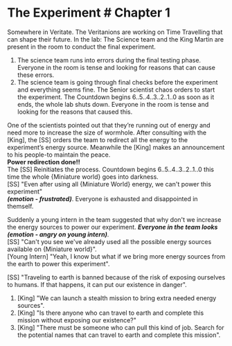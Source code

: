 # The Experiment # Chapter 1 



Somewhere in Veritate. The Veritanions are working on Time Travelling that can shape their future. 
In the lab: The Science team and the King Martin are present in the room to conduct the final experiment.

 1. The science team runs into errors during the final testing phase. Everyone in the room is tense and looking for reasons that can cause these errors.
 2. The science team is going through final checks before the experiment and everything seems fine. The Senior scientist chaos orders to start the experiment. The Countdown begins 6..5..4..3..2..1..0 as soon as it ends, the whole lab shuts down. Everyone in the room is tense and looking for the reasons that caused this.

One of the scientists pointed out that they’re running out of energy and need more to increase the size of wormhole. 
After consulting with the [King], the [SS] orders the team to redirect all the energy to the experiment’s energy source. 
Meanwhile the [King] makes an announcement to his people-to maintain the peace.   
**Power redirection done!!**  
The [SS] Reinitiates the process. Countdown begins 6..5..4..3..2..1..0 this time the whole {Miniature world} goes into darkness.   
[SS] "Even after using all {Miniature World} energy, we can't power this experiment"   
***(emotion - frustrated)***. Everyone is exhausted and disappointed in themself.   

Suddenly a young intern in the team suggested that why don't we increase the energy sources to power our experiment. ***Everyone in the team looks (emotion - angry on young intern)***.   
[SS] "Can't you see we've already used all the possible energy sources available on {Miniature world}".   
[Young Intern] "Yeah, I know but what if we bring more energy sources from the earth to power this experiment".  

[SS] "Traveling to earth is banned because of the risk of exposing ourselves to humans. If that happens, it can put our existence in danger".  
 1. [King] "We can launch a stealth mission to bring extra needed energy sources".
 2. [King] "Is there anyone who can travel to earth and complete this mission without exposing our existence?"
 3. [King] "There must be someone who can pull this kind of job. Search for the potential names that can travel to earth and complete this mission".
